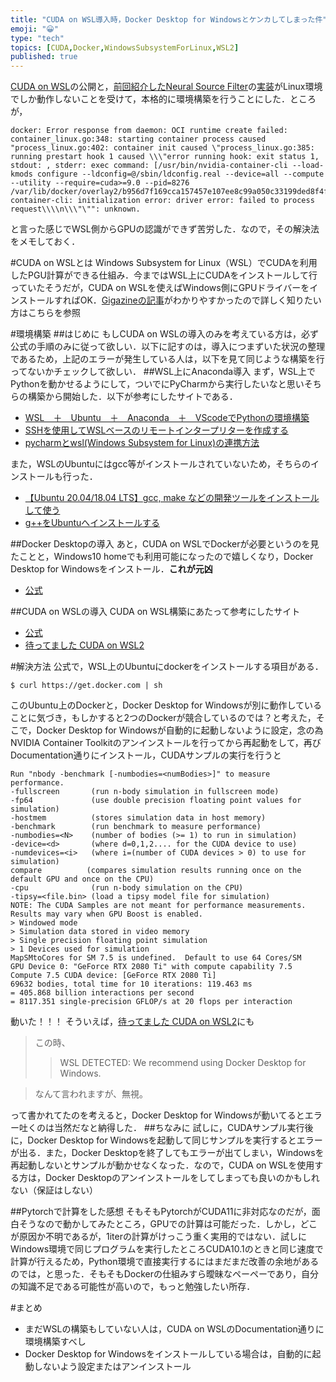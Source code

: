 ```yaml
---
title: "CUDA on WSL導入時，Docker Desktop for Windowsとケンカしてしまった件"
emoji: "😀"
type: "tech"
topics: [CUDA,Docker,WindowsSubsystemForLinux,WSL2]
published: true
---
```

[CUDA on WSL](https://docs.nvidia.com/cuda/wsl-user-guide/index.html)の公開と，[前回紹介したNeural Source Filter](https://qiita.com/mitsu-h/items/261868e245c888ba4e76)の[実装](https://github.com/nii-yamagishilab/project-CURRENNT-scripts/tree/master/waveform-modeling/project-WaveNet)がLinux環境でしか動作しないことを受けて，本格的に環境構築を行うことにした．ところが，

```shell
docker: Error response from daemon: OCI runtime create failed: container_linux.go:348: starting container process caused "process_linux.go:402: container init caused \"process_linux.go:385: running prestart hook 1 caused \\\"error running hook: exit status 1, stdout: , stderr: exec command: [/usr/bin/nvidia-container-cli --load-kmods configure --ldconfig=@/sbin/ldconfig.real --device=all --compute --utility --require=cuda>=9.0 --pid=8276 /var/lib/docker/overlay2/b956d7f169cca157457e107ee8c99a050c33199ded8f4fa4d68e3ace612c6d0c/merged]\\\\nnvidia-container-cli: initialization error: driver error: failed to process request\\\\n\\\"\"": unknown.
```
と言った感じでWSL側からGPUの認識ができず苦労した．なので，その解決法をメモしておく．

#CUDA on WSLとは
Windows Subsystem for Linux（WSL）でCUDAを利用したPGU計算ができる仕組み．今まではWSL上にCUDAをインストールして行っていたそうだが，CUDA on WSLを使えばWindows側にGPUドライバーをインストールすればOK．[Gigazineの記事](https://gigazine.net/news/20200619-wsl-support-cuda/)がわかりやすかったので詳しく知りたい方はこちらを参照

#環境構築
##はじめに
もしCUDA on WSLの導入のみを考えている方は，必ず公式の手順のみに従って欲しい．以下に記すのは，導入につまずいた状況の整理であるため，上記のエラーが発生している人は，以下を見て同じような構築を行ってないかチェックして欲しい．
##WSL上にAnaconda導入
まず，WSL上でPythonを動かせるようにして，ついでにPyCharmから実行したいなと思いそちらの構築から開始した．以下が参考にしたサイトである．

- [WSL　＋　Ubuntu　＋　Anaconda　＋　VScodeでPythonの環境構築](https://penyoo.hatenablog.com/entry/2019/11/30/002503)
- [SSHを使用してWSLベースのリモートインタープリターを作成する](https://pleiades.io/help/pycharm/using-wsl-as-a-remote-interpreter-1.html)
- [pycharmとwsl(Windows Subsystem for Linux)の連携方法](https://igrrk.hatenablog.com/entry/2018/09/13/010435)

また，WSLのUbuntuにはgcc等がインストールされていないため，そちらのインストールも行った．

- [【Ubuntu 20.04/18.04 LTS】gcc, make などの開発ツールをインストールして使う](https://www.yokoweb.net/2018/05/04/ubuntu-18_04-gcc-makme-install/)
- [g++をUbuntuへインストールする](https://kaworu.jpn.org/cpp/g++%E3%82%92Ubuntu%E3%81%B8%E3%82%A4%E3%83%B3%E3%82%B9%E3%83%88%E3%83%BC%E3%83%AB%E3%81%99%E3%82%8B)

##Docker Desktopの導入
あと，CUDA on WSLでDockerが必要というのを見たことと，Windows10 homeでも利用可能になったので嬉しくなり，Docker Desktop for Windowsをインストール．__これが元凶__

- [公式](https://docs.docker.com/docker-for-windows/wsl/)

##CUDA on WSLの導入
CUDA on WSL構築にあたって参考にしたサイト

- [公式](https://docs.nvidia.com/cuda/wsl-user-guide/index.html)
- [待ってました CUDA on WSL2](https://qiita.com/ksasaki/items/ee864abd74f95fea1efa)

#解決方法
公式で，WSL上のUbuntuにdockerをインストールする項目がある．

```shell
$ curl https://get.docker.com | sh
```
このUbuntu上のDockerと，Docker Desktop for Windowsが別に動作していることに気づき，もしかすると2つのDockerが競合しているのでは？と考えた，そこで，Docker Desktop for Windowsが自動的に起動しないように設定，念の為NVIDIA Container Toolkitのアンインストールを行ってから再起動をして，再びDocumentation通りにインストール，CUDAサンプルの実行を行うと

```shell
Run "nbody -benchmark [-numbodies=<numBodies>]" to measure performance.
-fullscreen       (run n-body simulation in fullscreen mode)
-fp64             (use double precision floating point values for simulation)
-hostmem          (stores simulation data in host memory)
-benchmark        (run benchmark to measure performance)
-numbodies=<N>    (number of bodies (>= 1) to run in simulation)
-device=<d>       (where d=0,1,2.... for the CUDA device to use)
-numdevices=<i>   (where i=(number of CUDA devices > 0) to use for simulation)
compare          (compares simulation results running once on the default GPU and once on the CPU)
-cpu              (run n-body simulation on the CPU)
-tipsy=<file.bin> (load a tipsy model file for simulation)
NOTE: The CUDA Samples are not meant for performance measurements. Results may vary when GPU Boost is enabled.
> Windowed mode
> Simulation data stored in video memory
> Single precision floating point simulation
> 1 Devices used for simulation
MapSMtoCores for SM 7.5 is undefined.  Default to use 64 Cores/SM
GPU Device 0: "GeForce RTX 2080 Ti" with compute capability 7.5
Compute 7.5 CUDA device: [GeForce RTX 2080 Ti]
69632 bodies, total time for 10 iterations: 119.463 ms
= 405.868 billion interactions per second
= 8117.351 single-precision GFLOP/s at 20 flops per interaction 
```
動いた！！！
そういえば，[待ってました CUDA on WSL2](https://qiita.com/ksasaki/items/ee864abd74f95fea1efa)にも
>この時、
>>WSL DETECTED: We recommend using Docker Desktop for Windows.

>なんて言われますが、無視。

って書かれてたのを考えると，Docker Desktop for Windowsが動いてるとエラー吐くのは当然だなと納得した．
##ちなみに
試しに，CUDAサンプル実行後に，Docker Desktop for Windowsを起動して同じサンプルを実行するとエラーが出る．また，Docker Desktopを終了してもエラーが出てしまい，Windowsを再起動しないとサンプルが動かせなくなった．なので，CUDA on WSLを使用する方は，Docker Desktopのアンインストールをしてしまっても良いのかもしれない（保証はしない）

##Pytorchで計算をした感想
そもそもPytorchがCUDA11に非対応なのだが，面白そうなので動かしてみたところ，GPUでの計算は可能だった．しかし，どこが原因か不明であるが，1iterの計算がけっこう重く実用的ではない．試しにWindows環境で同じプログラムを実行したところCUDA10.1のときと同じ速度で計算が行えるため，Python環境で直接実行するにはまだまだ改善の余地があるのでは，と思った．そもそもDockerの仕組みすら曖昧なペーペーであり，自分の知識不足である可能性が高いので，もっと勉強したい所存．

#まとめ

- まだWSLの構築もしていない人は，CUDA on WSLのDocumentation通りに環境構築すべし
- Docker Desktop for Windowsをインストールしている場合は，自動的に起動しないよう設定またはアンインストール

